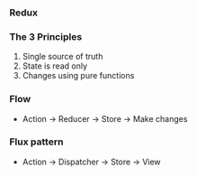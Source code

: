 ### Redux

### The 3 Principles

1. Single source of truth
2. State is read only
3. Changes using pure functions

### Flow

* Action -> Reducer -> Store -> Make changes

### Flux pattern

* Action -> Dispatcher -> Store -> View
